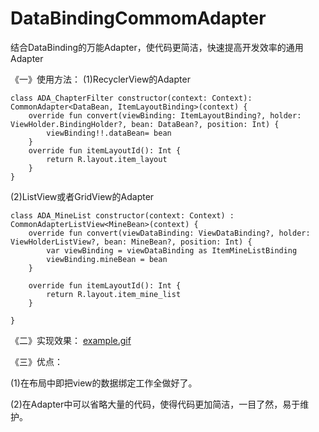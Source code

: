 # DataBindingCommomAdapter
结合DataBinding的万能Adapter，使代码更简洁，快速提高开发效率的通用Adapter 

《一》使用方法：
(1)RecyclerView的Adapter

```
class ADA_ChapterFilter constructor(context: Context): CommonAdapter<DataBean, ItemLayoutBinding>(context) {
    override fun convert(viewBinding: ItemLayoutBinding?, holder: ViewHolder.BindingHolder?, bean: DataBean?, position: Int) {
        viewBinding!!.dataBean= bean
    }
    override fun itemLayoutId(): Int {
        return R.layout.item_layout
    }
}
```
(2)ListView或者GridView的Adapter
```
class ADA_MineList constructor(context: Context) : CommonAdapterListView<MineBean>(context) {
    override fun convert(viewDataBinding: ViewDataBinding?, holder: ViewHolderListView?, bean: MineBean?, position: Int) {
        var viewBinding = viewDataBinding as ItemMineListBinding
        viewBinding.mineBean = bean
    }

    override fun itemLayoutId(): Int {
        return R.layout.item_mine_list
    }

}
```
《二》实现效果：
[example.gif](https://upload-images.jianshu.io/upload_images/3828835-b45fc454c54187ee.gif?imageMogr2/auto-orient/strip)<p>
《三》优点：<p>
(1)在布局中即把view的数据绑定工作全做好了。<p>
(2)在Adapter中可以省略大量的代码，使得代码更加简洁，一目了然，易于维护。
